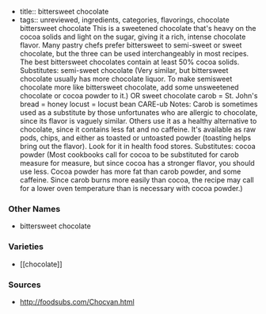 - title:: bittersweet chocolate
- tags:: unreviewed, ingredients, categories, flavorings, chocolate
bittersweet chocolate This is a sweetened chocolate that's heavy on the cocoa solids and light on the sugar, giving it a rich, intense chocolate flavor. Many pastry chefs prefer bittersweet to semi-sweet or sweet chocolate, but the three can be used interchangeably in most recipes. The best bittersweet chocolates contain at least 50% cocoa solids. Substitutes: semi-sweet chocolate (Very similar, but bittersweet chocolate usually has more chocolate liquor. To make semisweet chocolate more like bittersweet chocolate, add some unsweetened chocolate or cocoa powder to it.) OR sweet chocolate carob = St. John's bread = honey locust = locust bean CARE-ub Notes: Carob is sometimes used as a substitute by those unfortunates who are allergic to chocolate, since its flavor is vaguely similar. Others use it as a healthy alternative to chocolate, since it contains less fat and no caffeine. It's available as raw pods, chips, and either as toasted or untoasted powder (toasting helps bring out the flavor). Look for it in health food stores. Substitutes: cocoa powder (Most cookbooks call for cocoa to be substituted for carob measure for measure, but since cocoa has a stronger flavor, you should use less. Cocoa powder has more fat than carob powder, and some caffeine. Since carob burns more easily than cocoa, the recipe may call for a lower oven temperature than is necessary with cocoa powder.)

### Other Names

* bittersweet chocolate

### Varieties

* [[chocolate]]

### Sources
* http://foodsubs.com/Chocvan.html
